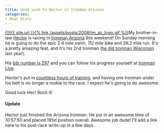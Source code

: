 ```yaml
---
title: Good Luck to Hector in Ironman Arizona
categories:
- Dear Diary
---
```


[![]({{ site.url }}{% link /assets/posts/2008/im_az_logo.gif %})](http://www.ironmanarizona.com/)My brother-in-law [Hector](http://www.iwilltri.com/) is racing in [Ironman Arizona](http://www.ironmanarizona.com/) this weekend!
On Sunday morning he is going to do the epic 2.4 mile swim, 112 mile bike and 26.2 mile run. It's a pretty amazing feat, and it's his 2nd Ironman ([he did Ironman Wisconsin](http://iwilltri.com/2007/09/ironman-race-report/) last year).

His [bib number is 297](http://ironmanlive.com/events/ironman/arizona) and you can follow his progress yourself at [Ironman Live](http://www.ironmanlive.com/).

Hector's put in [countless hours of training](http://iwilltri.com/tag/ironman-arizona/), and having one Ironman under his belt is no longer a rookie to the race. I expect he's going to do awesome.

Good luck Hec! Rock it!

#### Update

Hector just finished the Arizona Ironman. He put in an awesome time of _10:57:50_ and placed 191st position overall. Awesome job dude! I'll add a link here to his post-race write-up in a few days.
